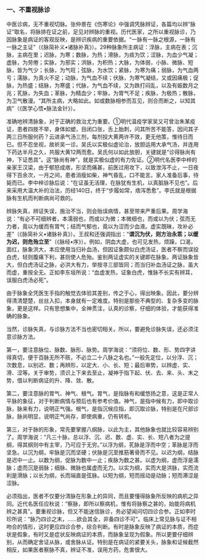 ### 一、不重视脉诊

中医诊病，无不重视切脉。张仲景在《伤寒论》中强调凭脉辨证，各篇均以辨“脉证”取名，将脉排在证之前，足见对辨脉的重视。历代医家，之所以重视脉诊，乃因脉象是病证的客观反映，是辨识疾病的重要依据。“一脉有一脉之根源，一脉有一脉之主证”（《脉简补义•诸脉补真》）。29种脉象所主病证：浮脉，主病在表；沉脉，主病在里；迟脉，为寒；数脉，为热；滑脉，为痰为饮；涩脉，为血少气凝；虚脉，为劳倦；实脉，为邪实；洪脉，为积热；大脉，为体弱，小脉、微脉、短脉，皆为气少；长脉，为气旺；弦脉，为水饮；紧脉，为寒为痛；弱脉，为气血两亏；濡脉，为真火不足；动脉，为气血不续；伏脉，为寒气凝结，又或因痛极；促脉，为热盛；结脉，为寒盛；代脉，为气血不续，又为跌打闷乱，以及有娠数月之兆；芤脉，为失血；革脉，为精血少；牢脉，为胃气不足；疾脉，为极热；散脉，为卫气散漫。“其所主病，大略如此。如或数脉相参而互见，则合而断之，以知其病”（《医学心悟•脉法金针》）。

准确地辨清脉象，对于正确的救治尤为重要。①明代温疫学家吴又可曾治朱某疫证，患者四肢不举，身体如塑，目闭口张，舌上胎刺，问其所苦不能答，因问其子两三日所服何药？云进承气汤三剂，每剂投大黄两许不效，更无他策，惟待日而已。但不忍坐视，故祈吴一诊。吴氏以实极似虚论治，放胆运用大承气汤，并连用下药达半月之久，共服大黄12两而愈。吴氏何以如此放胆，关键就是“诊得脉尚有神，下证悉具”。这“脉尚有神”，就是实极似虚的有力佐证。②明代名医李中梓的亲家王汉梁，由于郁怒成痞，形坚而痛甚，前医过用攻下，以致泄泻不止，一日夜得下百余次，一月之间，患者消瘦如柴，神气昏乱，口不能言。家人准备后事，待毙而已。李中梓诊脉后说：“在证虽无活理，在脉犹有生机，以真脏脉不见也”。后来采用大温大补的治法，历经140日，终于“步履如常，痞泻悉愈”。李氏就是根据脉有生机而判断病尚可救的。

辨脉失真，辨证失误，施治不当，则会贻误病情，甚至带来严重后果。周学海说：“有必不可细辨者，本濡弱也，而或以为微；本微细也，而或以为伏；弦而无力者，竟以为缓而有胃气；结而气郁也，竟以为涩而少血液。虚实既昧，攻补必差”（《脉简补义•诸脉补真》）。王叔和还强调指出：“**谓沉为伏，则方治永乖；以缓为迟，则危殆立至**”（《脉经•序》）。例如，阴血大虚，也可见发热，烦躁，口渴，面红，脉象洪大，本应使用当归补血汤，但因证象颇似白虎汤证，医者不察而误投白虎，轻则腹痛下利，甚则使人危殆。鉴别两证虚实的关键即在脉象。两证脉象皆大，但白虎汤证之脉，必洪大有力，举按寻三部皆同；而当归补血汤证之脉，虽大而虚，重按全无。正如李东垣所说：“血虚发热，证象白虎，惟脉不长实有辨耳，误服白虎汤必死”。

由于脉象全凭医生手指的触觉去体验其差别，传之于心，得出映象。因此，要分辨得清清楚楚，丝丝入扣，本身就有一定难度。特别是那些不典型的、复杂多变的脉象，更是这样。只有思想集中，全神贯注，认真的诊察，仔细的体验，才能获得准确的脉象。

当然，诊脉失真，与诊脉方法不当也密切相关。所以，要避免诊脉失误，还必须注意诊脉方法。

第一，要注意脉位、脉数、脉形、脉势。周学海说：“须将位、数、形、势四字讲得真切，便于百脉无所不赅，不必立二十八脉之名也。”一般先定位，以分浮、沉；次数息，以别迟、数；再辨形，以定大、小、长、短；最后审势，以辨虚、实、滑、涩等。关于审势，须识上下来去至止，凝神于指下起、伏、去、来、头、末之势，借以判断病证的升、降、敛、散。

第二，要注意脉的胃气、神气、根气。胃气，是指脉有和缓悠扬之意，这是正常人平脉的象征，对于判断病情与预后也有参考价值。神气，是指中候有力，即中取诊脉，脉来有力，说明正气强。根气，是指沉候应指，即沉取诊脉，特别是在尺部诊脉，脉尚明显，说明正气尚存，即使病重，仍有转机。

第三，对于脉的形象，常先要掌握八纲脉，以此为主，其他脉象也就比较容易辨别了。周学海说：“凡三十脉，总以浮、沉、迟、数、虚、实、长、短八者为之提纲，得其纲则中有主宰，乃可应于无穷。”以浮为纲，芤脉是浮而中空；革脉是浮而坚急。以沉为纲，牢脉是沉而坚硬；伏脉是沉至推筋著骨而不见。以迟为纲，结脉是迟中一止。以数为纲，促脉为数中一止；疾脉为数之甚。以虚为纲，虚而浮是濡脉；虚而沉是弱脉；细脉、微脉也属虚而无力。以实为纲，实而大是洪脉，实而流利是滑脉；以长为纲，长而端直是弦脉。以短为纲，短而摇动是动脉；短而滞涩是涩脉。

必须指出，医者不仅要分清脉在形象上的异同，而且要懂得脉象所反映的病机之异同。近代名医任应秋说：“察脉，即所以察病机，惟有将脉察之甚的，始能将病机辨之甚真”。要重视诊脉，但又不能迷信脉诊，务必望闻问切四诊合参。正如李时珍所说：“脉乃四诊之末，……欲会其全，非备四诊不可”。临床上常见脉与证不相吻合的情形，这时更应四诊合参，综合判断。有时是脉象反映了病证的本质，而症状是假象，有时又是症状反映病证的本质，而脉象呈现为假象。所以更要仔细辨别，从而确定舍证从脉，或舍脉从证。特别是在病证的紧要关头，脉象和证候截然相反，如果医者察脉不真，辨证不准，误用方药，危害很大。
